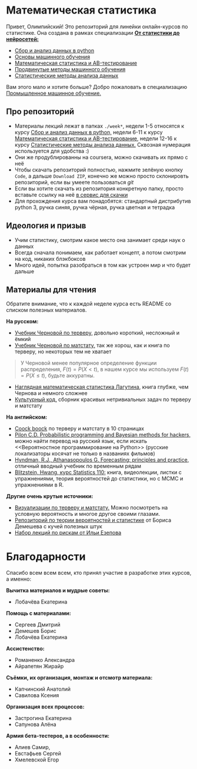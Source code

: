 Математическая статистика
========

Привет, Олимпийский! Это репозиторий для линейки онлайн-курсов по статистике. Она создана в рамках специализации __[От статистики до нейросетей:](https://www.coursera.org/specializations/machine-learning-from-statistics-to-neural-networks)__

- [Сбор и анализ данных в python](https://www.coursera.org/learn/data-collection-and-analysis-in-python?specialization=machine-learning-from-statistics-to-neural-networks)
- [Основы машинного обучения](https://www.coursera.org/learn/machine-learning-foundations?specialization=machine-learning-from-statistics-to-neural-networks)
- [Математическая статистика и AB-тестирование](https://www.coursera.org/learn/mathematical-statistics-and-ab-testing)
- [Продвинутые методы машинного обучения](https://www.coursera.org/learn/advanced-machine-learning-methods?specialization=machine-learning-from-statistics-to-neural-networks)
- [Статистические методы анализа данных](https://www.coursera.org/learn/data-analysis-statistical-methods?specialization=machine-learning-from-statistics-to-neural-networks)

Вам этого мало и хотите больше? Добро пожаловать в специализацию [Промышленное машинное обучение.](https://www.coursera.org/specializations/industrial-machine-learning)


## Про репозиторий

- Материалы лекций лежат в папках `./week*`, недели 1-5 относятся к курсу [Сбор и анализ данных в python,](https://www.coursera.org/learn/data-collection-and-analysis-in-python?specialization=machine-learning-from-statistics-to-neural-networks) недели 6-11 к курсу [Математическая статистика и AB-тестирование,](https://www.coursera.org/learn/mathematical-statistics-and-ab-testing) недели 12-16 к курсу [Статистические методы анализа данных.](https://www.coursera.org/learn/data-analysis-statistical-methods?specialization=machine-learning-from-statistics-to-neural-networks) Сквозная нумерация используется для удобства :)
- Они же продублированны на coursera, можно скачивать их прямо с неё
- Чтобы скачать репозиторий полностью, нажмите зелёную кнопку `Code`, а дальше `Download ZIP`, конечно же можно просто склонировть репозиторий, если вы умеете пользоваться _git_
- Если вы хотите скачать из репозитория конкретную папку, просто вставьте ссылку на неё [в сервис для скачки](https://minhaskamal.github.io/DownGit/#/home)
- Для прохождения курса вам понадобятся: стандартный дистрибутив python 3, ручка синяя, ручка чёрная, ручка цветная и тетрадка

## Идеология и призыв

- Учим статистику, смотрим какое место она занимает среди наук о данных
- Всегда сначала понимаем, как работает концепт, а потом смотрим на код, никаких блэкбоксов
- Много идей, попытка разобраться в том как устроен мир и что будет дальше


## Материалы для чтения

Обратите внимание, что к каждой неделе курса есть README со списком полезных материалов.

__На русском:__

* [Учебник Черновой по терверу,](https://github.com/FUlyankin/r_probability/raw/master/books/Хороший%20учебник%20по%20терверу.pdf) довольно короткий, несложный и ёмкий
* [Учебник Черновой по матстату,](https://github.com/FUlyankin/r_probability/raw/master/books/Хороший%20учебник%20по%20матстату.pdf) так же хорош, как и книга по терверу, но некоторых тем не хватает

> У Черновой менее популярное определение функции распределения, $F(t)=P(X<t)$, в нашем курсе мы используем $F(t)=P(X\leq t)$, будьте аккуратны.

* [Наглядная математическая статистика Лагутина](http://www.1variant.ru/content/uchebniki/matematika/650.pdf), книга глубже, чем Чернова и немного сложнее
* [Культурный код,](https://github.com/bdemeshev/probability_dna) сборник красивых нетривиальных задач по терверу и матстату

__На английском:__

* [Coock boock](http://statistics.zone/) по терверу и матстату в 10 страницах
* [Pilon C.D. Probabilistic programming and Bayesian methods for hackers,](https://github.com/CamDavidsonPilon/Probabilistic-Programming-and-Bayesian-Methods-for-Hackers) можно найти перевод на русский язык, если искать <<Вероятностное программирование на Python>>  (русские локализаторы косячат не только в названиях фильмов)
* [Hyndman, R.J., Athanasopoulos G. Forecasting: principles and practice,](https://otexts.com/fpp2/) отличный вводный учебник по временным рядам
* [Blitzstein, Hwang, курс Statistics 110:](https://projects.iq.harvard.edu/stat110) книга, видеолекции, листки с упражнениями, теория вероятностей до статистики, но с MCMC и упражнениями в R.

__Другие очень крутые источники:__

* [Визуализации по терверу и матстату.](http://students.brown.edu/seeing-theory/) Можно посмотреть на условную вероятность и многое другое своими глазами.
* [Репозиторий по теории вероятностей и статистике](http://bdemeshev.github.io/pr201/) от Бориса Демешева с кучей полезных штук
* [Набор лекций по рискам от Ильи Езепова](hhttps://rpubs.com/iezepov)


# Благодарности

Спасибо всем всем всем, кто принял участие в разработке этих курсов, а именно:

__Вычитка материалов и мудрые советы:__  

- Лобачёва Екатерина

__Помощь с материалами:__

- Сергеев Дмитрий
- Демешев Борис
- Лобачёва Екатерина

__Ассистенство:__

- Романенко Александра
- Айрапетян Жирайр

__Съёмки, их организация, монтаж и отсмотр материала:__

- Капчинский Анатолий
- Савилова Ксения

__Организация всех процессов:__

- Застрогина Екатерина
- Сапунова Алёна

__Армия бета-тестеров, а в особенности:__

- Алиев Самир,
- Евстафьев Сергей
- Хмелевской Егор
